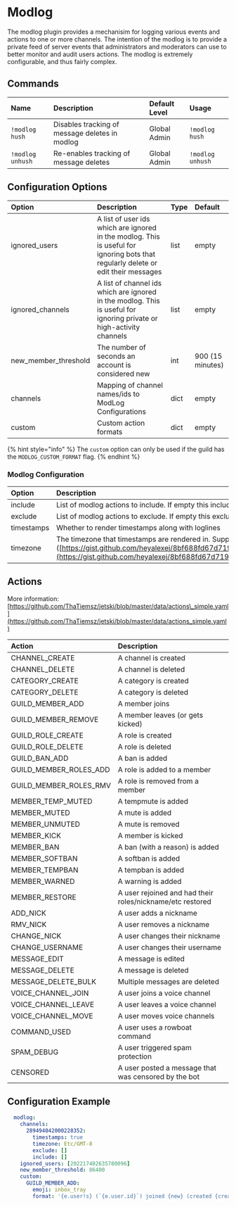 # Modlog

The modlog plugin provides a mechanisim for logging various events and actions to one or more channels. The intention of the modlog is to provide a private feed of server events that administrators and moderators can use to better monitor and audit users actions. The modlog is extremely configurable, and thus fairly complex.

## Commands

| Name | Description | Default Level | Usage |
| :--- | :--- | :--- | :--- |
| `!modlog hush` | Disables tracking of message deletes in modlog | Global Admin | `!modlog hush` |
| `!modlog unhush` | Re-enables tracking of message deletes | Global Admin | `!modlog unhush` |

## Configuration Options

| Option | Description | Type | Default |
| :--- | :--- | :--- | :--- |
| ignored\_users | A list of user ids which are ignored in the modlog. This is useful for ignoring bots that regularly delete or edit their messages | list | empty |
| ignored\_channels | A list of channel ids which are ignored in the modlog. This is useful for ignoring private or high-activity channels | list | empty |
| new\_member\_threshold | The number of seconds an account is considered new | int | 900 \(15 minutes\) |
| channels | Mapping of channel names/ids to ModLog Configurations | dict | empty |
| custom | Custom action formats | dict | empty |

{% hint style="info" %}
The `custom` option can only be used if the guild has the `MODLOG_CUSTOM_FORMAT` flag.
{% endhint %}

### Modlog Configuration

| Option | Description | Type | Default |
| :--- | :--- | :--- | :--- |
| include | List of modlog actions to include. If empty this includes all mod log actions | list | empty |
| exclude | List of modlog actions to exclude. If empty this excludes no mod log actions | list | empty |
| timestamps | Whether to render timestamps along with loglines | bool | false |
| timezone | The timezone that timestamps are rendered in. Supported timezones: \([https://gist.github.com/heyalexej/8bf688fd67d7199be4a1682b3eec7568](https://gist.github.com/heyalexej/8bf688fd67d7199be4a1682b3eec7568)\) | timezone | US/Eastern |

## Actions

More information: [https://github.com/ThaTiemsz/jetski/blob/master/data/actions\_simple.yaml](https://github.com/ThaTiemsz/jetski/blob/master/data/actions_simple.yaml)

| Action | Description |
| :--- | :--- |
| CHANNEL\_CREATE | A channel is created |
| CHANNEL\_DELETE | A channel is deleted |
| CATEGORY\_CREATE | A category is created |
| CATEGORY\_DELETE | A category is deleted |
| GUILD\_MEMBER\_ADD | A member joins |
| GUILD\_MEMBER\_REMOVE | A member leaves \(or gets kicked\) |
| GUILD\_ROLE\_CREATE | A role is created |
| GUILD\_ROLE\_DELETE | A role is deleted |
| GUILD\_BAN\_ADD | A ban is added |
| GUILD\_MEMBER\_ROLES\_ADD | A role is added to a member |
| GUILD\_MEMBER\_ROLES\_RMV | A role is removed from a member |
| MEMBER\_TEMP\_MUTED | A tempmute is added |
| MEMBER\_MUTED | A mute is added |
| MEMBER\_UNMUTED | A mute is removed |
| MEMBER\_KICK | A member is kicked |
| MEMBER\_BAN | A ban \(with a reason\) is added |
| MEMBER\_SOFTBAN | A softban is added |
| MEMBER\_TEMPBAN | A tempban is added |
| MEMBER\_WARNED | A warning is added |
| MEMBER\_RESTORE | A user rejoined and had their roles/nickname/etc restored |
| ADD\_NICK | A user adds a nickname |
| RMV\_NICK | A user removes a nickname |
| CHANGE\_NICK | A user changes their nickname |
| CHANGE\_USERNAME | A user changes their username |
| MESSAGE\_EDIT | A message is edited |
| MESSAGE\_DELETE | A message is deleted |
| MESSAGE\_DELETE\_BULK | Multiple messages are deleted |
| VOICE\_CHANNEL\_JOIN | A user joins a voice channel |
| VOICE\_CHANNEL\_LEAVE | A user leaves a voice channel |
| VOICE\_CHANNEL\_MOVE | A user moves voice channels |
| COMMAND\_USED | A user uses a rowboat command |
| SPAM\_DEBUG | A user triggered spam protection |
| CENSORED | A user posted a message that was censored by the bot |

## Configuration Example

```yaml
  modlog:
    channels:
      289494042000228352:
        timestamps: true
        timezone: Etc/GMT-8
        exclude: []
        include: []
    ignored_users: [202217402635780096]
    new_member_threshold: 86400
    custom:
      GUILD_MEMBER_ADD:
        emoji: inbox_tray
        format: '{e.user!s} (`{e.user.id}`) joined {new} (created {created})'
```

